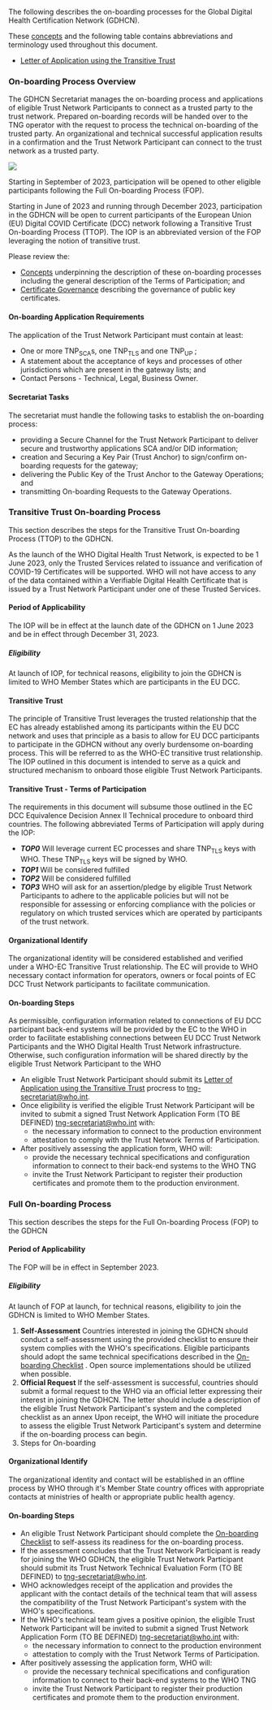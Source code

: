 



The following describes the on-boarding processes for the Global Digital Health Certification Network (GDHCN).

These [concepts](concepts.html) and the following table contains abbreviations and terminology used throughout this document.

* <a href="Letter_of_Applicaiton_Transititve_Trust.docx">Letter of Application using the Transitive Trust</a> 

### On-boarding Process Overview

The GDHCN Secretariat manages the on-boarding process and applications of eligible Trust Network Participants to connect as a trusted party to the trust network. Prepared on-boarding records will be handed over to the TNG operator with the request to process the technical on-boarding of the trusted party. An organizational and technical successful application results in a confirmation and the Trust Network Participant can connect to the trust network as a trusted party.

<img src="OnboardingOverview.drawio.png" style="float:none; margin: 0px 0px 0px 0px;"/>

Starting in September of 2023, participation will be opened to other eligible participants following the Full On-boarding Process (FOP).

Starting in June of 2023 and running through December 2023, participation in the GDHCN will be open to current participants of the European Union (EU) Digital COVID Certificate (DCC) network following a Transitive Trust On-boarding Process (TTOP).  The IOP is an abbreviated version of the FOP leveraging the notion of transitive trust.

Please review the:
* [Concepts](concepts.html) underpinning the description of these on-boarding processes including the general description of the Terms of Participation; and
* [Certificate Governance](concepts_certificate_governance.html) describing the governance of public key certificates.


#### On-boarding Application Requirements

The application of the Trust Network Participant must contain at least:

* One or more TNP<sub>SCA</sub>s, one TNP<sub>TLS</sub> and one TNP<sub>UP</sub> ; 
* A statement about the acceptance of keys and processes of other jurisdictions which are present in the gateway lists; and
* Contact Persons - Technical, Legal, Business Owner.


#### Secretariat Tasks
The secretariat must handle the following tasks to establish the on-boarding process:

* providing a Secure Channel for the Trust Network Participant to deliver secure and trustworthy applications SCA and/or DID information; 
* creation and Securing a Key Pair (Trust Anchor)  to sign/confirm on-boarding requests for the gateway; 
* delivering the Public Key of the Trust Anchor to the Gateway Operations; and
* transmitting On-boarding Requests to the Gateway Operations.


### Transitive Trust On-boarding Process

This section describes the steps for the Transitive Trust On-boarding Process (TTOP) to the GDHCN.

As the launch of the WHO Digital Health Trust Network, is expected to be 1 June 2023, only the Trusted Services related to issuance and verification of COVID-19 Certificates will be supported.   WHO will not have access to any of the data contained within a Verifiable Digital Health Certificate that is issued by a Trust Network Participant under one of these Trusted Services.

#### Period of Applicability
The IOP will be in effect at the launch date of the GDHCN on 1 June 2023 and be in effect through December 31, 2023.

##### Eligibility
At launch of IOP, for technical reasons, eligibility to join the GDHCN is limited to WHO Member States which are participants in the EU DCC.


#### Transitive Trust
The principle of Transitive Trust leverages the trusted relationship that the EC has already established among its participants within the EU DCC network and uses that principle as a basis to allow for EU DCC participants to participate in the GDHCN without any overly burdensome on-boarding process. This will be referred to as the WHO-EC transitive trust relationship. The IOP outlined in this document is intended to serve as a quick and structured mechanism to onboard those eligible Trust Network Participants.

#### Transitive Trust -  Terms of Participation
The requirements in this document will subsume those outlined in the EC DCC Equivalence Decision Annex II Technical procedure to onboard third countries.  The following abbreviated Terms of Participation will apply during the IOP:
* ***TOP0***  Will leverage current EC processes and share TNP<sub>TLS</sub> keys with WHO.  These TNP<sub>TLS</sub> keys will be signed by WHO.
* ***TOP1***  Will be considered fulfilled 
* ***TOP2***  Will be considered fulfilled
* ***TOP3***  WHO will ask for an assertion/pledge by eligible Trust Network Participants to adhere to the applicable policies but will not be responsible for assessing or enforcing compliance with the policies or regulatory on which trusted services which are operated by participants of the trust network.


#### Organizational Identify
The organizational identity will be considered established and verified under a WHO-EC Transitive Trust relationship.   The EC will provide to WHO necessary contact information for operators, owners or focal points of EC DCC Trust Network participants to facilitate communication.


#### On-boarding Steps

As permissible, configuration information related to connections of EU DCC participant back-end systems will be provided by the EC to the WHO in order to facilitate establishing connections between EU DCC Trust Network Participants and the WHO Digital Health Trust Network infrastructure.  Otherwise, such configuration information will be shared directly by the eligible Trust Network Participant to the WHO


* An eligible Trust Network Participant should submit its <a href="Letter_of_Applicaiton_Transititve_Trust.docx">Letter of Application using the Transitive Trust</a> procress to tng-secretariat@who.int.
* Once eligibility is verified the eligible Trust Network Participant will be invited to submit a signed Trust Network Application Form (TO BE DEFINED) tng-secretariat@who.int with:
    * the necessary information to connect to the production environment
    * attestation to comply with the Trust Network Terms of Participation.
* After positively assessing the application form,  WHO will:
    * provide the necessary technical specifications and configuration information to connect to their back-end systems to the WHO TNG
    * invite the Trust Network Participant to register their production certificates and promote them to the production environment.




### Full On-boarding Process

This section describes the steps for the Full On-boarding Process (FOP)  to the GDHCN

#### Period of Applicability
The FOP will be in effect in September 2023.  

##### Eligibility
At launch of FOP at launch, for technical reasons, eligibility to join the GDHCN is limited to WHO Member States.



1. **Self-Assessment** Countries interested in joining the GDHCN should conduct a self-assessment using the provided checklist to ensure their system complies with the WHO's specifications. Eligible participants should adopt the same technical specifications described in the [On-boarding Checklist](concepts_onboarding_checklist.html) . Open source implementations should be utilized when possible.
2. **Official Request**  If the self-assessment is successful, countries should submit a formal request to the WHO via an official letter expressing their interest in joining the GDHCN. The letter should include a description of the eligible Trust Network Participant's system and the completed checklist as an annex Upon receipt, the WHO will initiate the procedure to assess the eligible Trust Network Participant's system and determine if the on-boarding process can begin.
3. Steps for On-boarding


#### Organizational Identify
The organizational identity and contact will be established in an offline process by WHO through it's Member State country offices with appropriate contacts at ministries of health or appropriate public health agency.

#### On-boarding Steps

* An eligible Trust Network Participant should complete the [On-boarding Checklist](concepts_onboarding_checklist.html) to self-assess its readiness for the on-boarding process.
* If the assessment concludes that the Trust Network Participant is ready for joining the WHO GDHCN, the eligible Trust Network Participant should submit its Trust Network Technical Evaluation Form (TO BE DEFINED) to tng-secretariat@who.int.
* WHO acknowledges receipt of the application and provides the applicant with the contact details of the technical team that will assess the compatibility of the Trust Network Participant's system with the WHO's specifications.
* If the WHO's technical team gives a positive opinion, the eligible Trust Network Participant will be invited to submit a signed Trust Network Application Form (TO BE DEFINED) tng-secretariat@who.int with:
    * the necessary information to connect to the production environment
    * attestation to comply with the Trust Network Terms of Participation.
* After positively assessing the application form,  WHO will:
    * provide the necessary technical specifications and configuration information to connect to their back-end systems to the WHO TNG
    * invite the Trust Network Participant to register their production certificates and promote them to the production environment.


